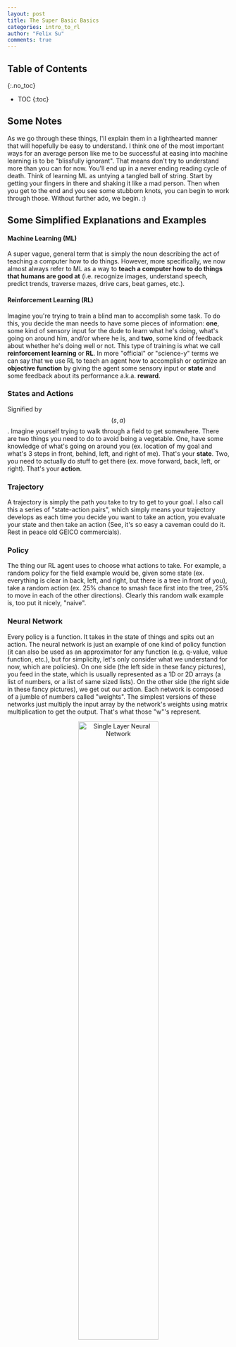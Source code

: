 ```yaml
---
layout: post
title: The Super Basic Basics
categories: intro_to_rl
author: "Felix Su"
comments: true
---
```


## Table of Contents
{:.no_toc}
* TOC
{:toc}

## Some Notes

As we go through these things, I'll explain them in a lighthearted manner that will hopefully be easy to understand. I think one of the most important ways for an average person like me to be successful at easing into machine learning is to be "blissfully ignorant". That means don't try to understand more than you can for now. You'll end up in a never ending reading cycle of death. Think of learning ML as untying a tangled ball of string. Start by getting your fingers in there and shaking it like a mad person. Then when you get to the end and you see some stubborn knots, you can begin to work through those. Without further ado, we begin. :)

## Some Simplified Explanations and Examples

#### Machine Learning (ML)

A super vague, general term that is simply the noun describing the act of teaching a computer how to do things. However, more specifically, we now almost always refer to ML as a way to **teach a computer how to do things that humans are good at** (i.e. recognize images, understand speech, predict trends, traverse mazes, drive cars, beat games, etc.).

#### Reinforcement Learning (RL)

Imagine you're trying to train a blind man to accomplish some task. To do this, you decide the man needs to have some pieces of information: **one**, some kind of sensory input for the dude to learn what he's doing, what's going on around him, and/or where he is, and **two**, some kind of feedback about whether he's doing well or not. This type of training is what we call **reinforcement learning** or **RL**. In more "official" or "science-y" terms we can say that we use RL to teach an agent how to accomplish or optimize an **objective function** by giving the agent some sensory input or **state** and some feedback about its performance a.k.a. **reward**.

### States and Actions

Signified by $$(s,a)$$. Imagine yourself trying to walk through a field to get somewhere. There are two things you need to do to avoid being a vegetable. One, have some knowledge of what's going on around you (ex. location of my goal and what's 3 steps in front, behind, left, and right of me). That's your **state**. Two, you need to actually do stuff to get there (ex. move forward, back, left, or right). That's your **action**.

### Trajectory

A trajectory is simply the path you take to try to get to your goal. I also call this a series of "state-action pairs", which simply means your trajectory develops as each time you decide you want to take an action, you evaluate your state and then take an action (See, it's so easy a caveman could do it. Rest in peace old GEICO commercials).

### Policy

The thing our RL agent uses to choose what actions to take. For example, a random policy for the field example would be, given some state (ex. everything is clear in back, left, and right, but there is a tree in front of you), take a random action (ex. 25% chance to smash face first into the tree, 25% to move in each of the other directions). Clearly this random walk example is, too put it nicely, "naive".

### Neural Network

Every policy is a function. It takes in the state of things and spits out an action. The neural network is just an example of one kind of policy function (it can also be used as an approximator for any function (e.g. q-value, value function, etc.), but for simplicity, let's only consider what we understand for now, which are policies). On one side (the left side in these fancy pictures), you feed in the state, which is usually represented as a 1D or 2D arrays (a list of numbers, or a list of same sized lists). On the other side (the right side in these fancy pictures), we get out our action. Each network is composed of a jumble of numbers called "weights". The simplest versions of these networks just multiply the input array by the network's weights using matrix multiplication to get the output. That's what those "w"'s represent.

<div style="text-align:center">
	<img src="/assets/img/basics/single_layer_nn.png" width="60%" alt="Single Layer Neural Network">
</div>
<br>

### Discrete vs. Continuous

Think of what you see when you look at letter on your computer screen. Let's take this "O" for example. Looks curved doesn't it? That's an example of what we mean by continuous. You can make infinitesimally small movements to created curved shapes. However, if you zoom REALLY far in, you can see the edges are pixellated. This is means that there isn't a good way for a computer to be able to visualize such infinitesimally small changes so it uses rigid, finite, squares to approximate them. That's what discretization is, simply making continuous things finite.

## Diving Deeper

This whole point of this section is to answer two questions:

1. What are us scientists trying to do?
2. Why is it hard to solve?

### State

So we know the state is the information you have each time you want to take an action step. When designing algorithms, scientists try their best to give the agent the "optimal state". What is that you ask? The **optimal state** is one that is **minimal, but complete**. What does that mean? Well, if you didn't know, ML algorithms can take a crazy amount of time to learn, even with the insanely fast computing hardware companies are throwing around these days (ex. [It took 4-6 weeks to train Alpha Go](https://www.quora.com/How-long-does-it-take-to-train-AlphaGo){:target="_blank"}). So, the more information you give an agent, the longer it takes for it to learn a decent strategy. Also, if your policy function used to translate states to actions isn't designed to handle all the intricate relationships between various parts of the state, then, even with infinite training time, your algorithm will inevitably cap out at some sub-optimal performance (if it even learns at all). Yikes.

### Neural Networks

- A simple way to think about what the weights are is to think of what parameterizes a function. In the linear case, a function is described as $$f(x) = ax + b$$. Since $$x$$ is your input and $$f(x)$$ is your output, these are equivalent to our state and action respectively. Now the things that are left, $$a$$ and $$b$$, are our weights (the $$b$$ term has a special name called a bias, but ignore that for now. Don't worry it'll come back later :)). The key is that by changing $$a$$ and $$b$$, we can arbitrarily affect how our state maps to our action. Now, that was just a simple linear example. In reality you can have way more than an $$a$$ and a $$b$$. You could have the whole darn alphabet and more if you wanted (even worse you can have multiple dimensions... :o oooh. But yeah, we're going to shut down that thread right now before your brain explodes). The whole point of neural networks is that by doing various multiplications and additions on our inputs, we can theoretically approximate any real policy function. 
- The difficulty is that every system has an exact function that will map each state to its optimal action so there is an optimal setting for our weights, however we don't know that exact function, so we have to use an educated "guess, check, and update" loop to keep improving our guesses for what our weights are. We don't even know if our neural network has too many or too little weights or even if the connections are hooked up properly, so, researchers have to make educated guesses as to which architectures they will use for specific problems.

### Policy
- Here we are, back to the good ol' policy. As you saw from my cute little "randomly walking through a field" example up top, of course we want to do better than random. However, this toy example is actually harder than you think. Let's start out with the human way of thinking and see why this is a deep unforgiving rabbit hole of a problem. Take a deep breath. This is about to get wild.
	- "Dude, if you see something in your path just move out of the way"
		- Okay... few problems here. **Which way do you go?** You're probably thinking the most logical thing which is "out of the options of front, back, left, right, move in the direction that is clear and moves you closer to the goal". Okay, let me give you a counter example. Say you expand your state a bit. Now you can see the birds eye view of the entire field... and realize it's a goddamn maze with dead ends and all sorts of dangerous obstacles just waiting to destroy you. Now let's revisit the problem "which way do you go?". This is now back to the issue of state that I outlined above, how much information should I give the agent and what can the agent solve using **exploration** and what does it need to know via **sensing**? A simple example of the difference between the two is that if you had a static maze, you could map out your surroundings by building knowledge by exploring your environment and building a global understanding which states are good and bad (this would be considered [model-free]({{site.url}}/deep_diving_into_basic_rl_concepts/2018/12/23/model-based-vs-model-free.html)). However, you need to at least **sense your immediate surroundings** to make sure you know where you are locally and to be able to adjust to moving obstacles. So, think simple question of "which way do you go?" leads to a ton more issues: "what's going to happen in the future?", "what impact does my trajectory history have on my current decisions?", "can I even do any better given the information I know?", "how much should I care more about my immediate benefits vs my future benefits and how does this ratio impact my decisions?". The list goes on and on.
	- Next: "Your example is too simple. I don't live in a grid world. I want to be able to move and turn in a continuous manner. How does that work?"
		- This is a methodology issue. There isn't a very good answer to this one. You could either [discretize your states and actions]({{site.url}}{{page.url}}#discrete-vs-continuous) or you could using something like [policy gradients]({{site.url}}general_rl_algorithms/2018/12/25/policy-gradients.html){:target="_blank"}